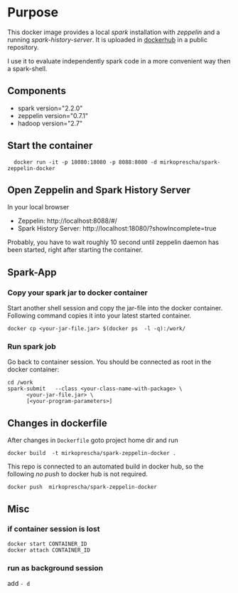# Purpose 

This docker image provides a local *spark* installation with *zeppelin* and a running *spark-history-server*.
It is uploaded in [dockerhub](https://hub.docker.com/r/mirkoprescha/spark-zeppelin-docker/) in a public repository.

I use it to evaluate independently spark code in a more convenient way then a spark-shell.
 
## Components
- spark version="2.2.0"
- zeppelin version="0.7.1"
- hadoop version="2.7"
 
## Start the container
```
  docker run -it -p 18080:18080 -p 8088:8080 -d mirkoprescha/spark-zeppelin-docker
```

## Open Zeppelin and Spark History Server  

In your local browser 
- Zeppelin: http://localhost:8088/#/
- Spark History Server: http://localhost:18080/?showIncomplete=true

Probably, you have to wait roughly 10 second until zeppelin daemon has been started, right after starting the container.



## Spark-App
 
### Copy your spark jar to docker container

Start another shell session and copy the jar-file into the docker container.
Following command copies it into your latest started container.
```
docker cp <your-jar-file.jar> $(docker ps  -l -q):/work/
```


###  Run spark job

Go back to container session. You should be connected as root in the docker container:

```
cd /work
spark-submit   --class <your-class-name-with-package> \
      <your-jar-file.jar> \
      [<your-program-parameters>]
```
 

## Changes in dockerfile
 
After changes in `Dockerfile` goto project home dir and run
```
docker build  -t mirkoprescha/spark-zeppelin-docker .
```

This repo is connected to an automated build in docker hub, so the following *no push* to docker hub is not required.
```
docker push  mirkoprescha/spark-zeppelin-docker
```


## Misc

### if container session is lost
```
docker start CONTAINER_ID
docker attach CONTAINER_ID
```

### run as background session
add `- d`
